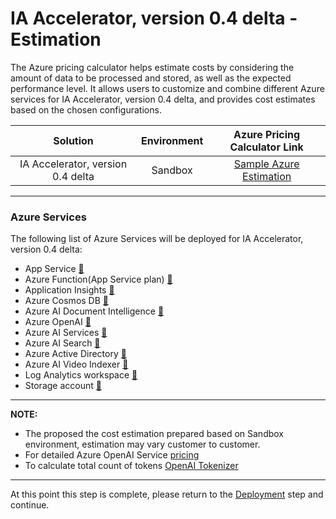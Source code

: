 # IA Accelerator, version 0.4 delta - Estimation

The Azure pricing calculator helps estimate costs by considering the amount of data to be processed and stored, as well as the expected performance level. It allows users to customize and combine different Azure services for IA Accelerator, version 0.4 delta, and provides cost estimates based on the chosen configurations.


| Solution            | Environment  |    Azure Pricing Calculator Link                                          |
| :------------------:|:-----------------------------:|:------------------------------------------------:|
| IA Accelerator, version 0.4 delta | Sandbox  |  [Sample Azure Estimation](https://azure.com/e/06376dd6bb454d088b7af5fdd6e00d48) | 

---
### Azure Services

The following list of Azure Services will be deployed for IA Accelerator, version 0.4 delta:

- App Service [:link:](https://azure.microsoft.com/en-ca/pricing/details/app-service/linux/)
- Azure Function(App Service plan) [:link:](https://azure.microsoft.com/en-ca/pricing/details/functions/#pricing)
- Application Insights [:link:](https://azure.microsoft.com/en-ca/pricing/details/monitor/)
- Azure Cosmos DB [:link:](https://azure.microsoft.com/en-ca/pricing/details/cosmos-db/autoscale-provisioned/)
- Azure AI Document Intelligence [:link:](https://azure.microsoft.com/en-ca/pricing/details/form-recognizer/#pricing)
- Azure OpenAI [:link:](https://azure.microsoft.com/en-ca/pricing/details/cognitive-services/openai-service/)
- Azure AI Services [:link:](https://azure.microsoft.com/en-ca/pricing/details/cognitive-services/)
- Azure AI Search [:link:](https://azure.microsoft.com/en-ca/pricing/details/search/#pricing)
- Azure Active Directory [:link:](https://www.microsoft.com/en-sg/security/business/microsoft-entra-pricing?rtc=1)
- Azure AI Video Indexer [:link:](https://azure.microsoft.com/en-us/pricing/details/video-indexer/)
- Log Analytics workspace [:link:](https://azure.microsoft.com/en-ca/pricing/details/monitor/)
- Storage account  [:link:]()

---
**NOTE:**

- The proposed the cost estimation prepared based on Sandbox environment, estimation may vary customer to customer.
- For detailed Azure OpenAI Service [pricing](https://azure.microsoft.com/en-us/pricing/details/cognitive-services/openai-service/#pricing)
- To calculate total count of tokens [OpenAI Tokenizer](https://platform.openai.com/tokenizer)

---

At this point this step is complete, please return to the [Deployment](../#deployment) step and continue.
